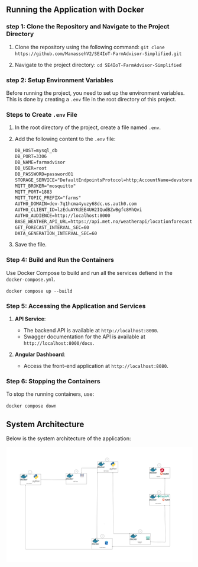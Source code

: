 ## Running the Application with Docker

### step 1: Clone the Repository and Navigate to the Project Directory

1. Clone the repository using the following command: `git clone https://github.com/ManassehV2/SE4IoT-FarmAdvisor-Simplified.git`

2. Navigate to the project directory: `cd SE4IoT-FarmAdvisor-Simplified`

### step 2: Setup Environment Variables

Before running the project, you need to set up the environment variables. This is done by creating a `.env` file in the root directory of this project.

### Steps to Create `.env` File

1. In the root directory of the project, create a file named `.env`.
2. Add the following content to the `.env` file:

   ```env
   DB_HOST=mysql_db
   DB_PORT=3306
   DB_NAME=farmadvisor
   DB_USER=root
   DB_PASSWORD=password01
   STORAGE_SERVICE="DefaultEndpointsProtocol=http;AccountName=devstoreaccount1AccountKey=Eby8vdM02xNOcqFlqUwJPLlmEtlCDXJ1OUzFT50uSRZ6IFsuFq2UVErCz4I6tq/K1SZFPTOtr/KBHBeksoGMGw==;TableEndpoint=http://azurite:10002/devstoreaccount1;"
   MQTT_BROKER="mosquitto"
   MQTT_PORT=1883
   MQTT_TOPIC_PREFIX="farms"
   AUTH0_DOMAIN=dev-7q1hcma4yuzy68dc.us.auth0.com
   AUTH0_CLIENT_ID=lzEduAYKdEE4UH2IQudBZwBgfc8MhQvi
   AUTH0_AUDIENCE=http://localhost:8000
   BASE_WEATHER_API_URL=https://api.met.no/weatherapi/locationforecast/2.0
   GET_FORECAST_INTERVAL_SEC=60
   DATA_GENERATION_INTERVAL_SEC=60
   ```

3. Save the file.
### Step 4: Build and Run the Containers

Use Docker Compose to build and run all the services defiend in the `docker-compose.yml`.

`docker compose up --build`

### Step 5: Accessing the Application and Services

1. **API Service**:

   - The backend API is available at `http://localhost:8000`.
   - Swagger documentation for the API is available at `http://localhost:8000/docs`.

2. **Angular Dashboard**:
   - Access the front-end application at `http://localhost:8080`.

### Step 6: Stopping the Containers

To stop the running containers, use:

`docker compose down`

## System Architecture

Below is the system architecture of the application:

![System Architecture](./System_Architecture.png)
